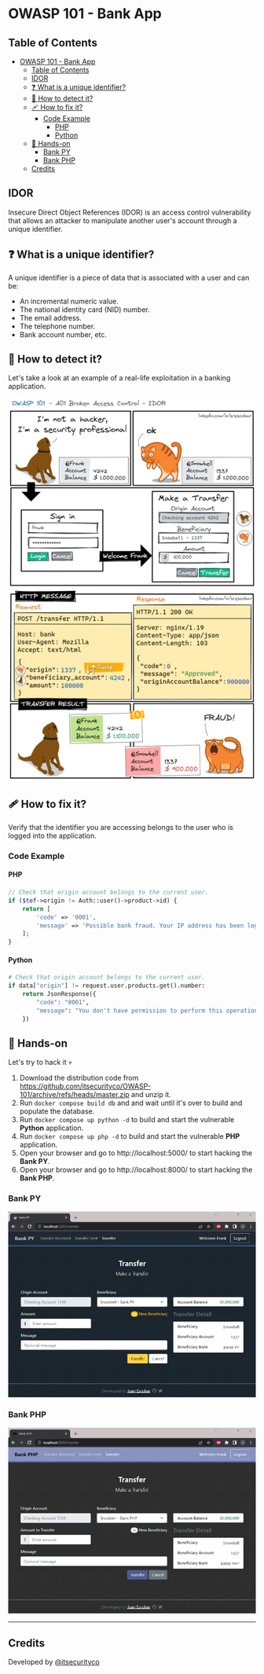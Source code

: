 # OWASP 101 - Bank App

## Table of Contents
- [OWASP 101 - Bank App](#owasp-101---bank-app)
  - [Table of Contents](#table-of-contents)
  - [IDOR](#idor)
  - [❓ What is a unique identifier?](#-what-is-a-unique-identifier)
  - [🔎 How to detect it?](#-how-to-detect-it)
  - [🩹 How to fix it?](#-how-to-fix-it)
    - [Code Example](#code-example)
      - [PHP](#php)
      - [Python](#python)
  - [🚀 Hands-on](#-hands-on)
    - [Bank PY](#bank-py)
    - [Bank PHP](#bank-php)
  - [Credits](#credits)

## IDOR
Insecure Direct Object References (IDOR) is an access control vulnerability that allows an attacker to manipulate another user's account through a unique identifier.

## ❓ What is a unique identifier?
A unique identifier is a piece of data that is associated with a user and can be:

* An incremental numeric value.
* The national identity card (NID) number.
* The email address.
* The telephone number.
* Bank account number, etc.

## 🔎 How to detect it?
Let's take a look at an example of a real-life exploitation in a banking application.

!["IDOR Comic S1"](images/A01BACS1.png "IDOR Comic S1")
!["IDOR Comic S2"](images/A01BACS2.png "IDOR Comic S2")

## 🩹 How to fix it?
Verify that the identifier you are accessing belongs to the user who is logged into the application.

### Code Example
#### PHP
``` php
// Check that origin account belongs to the current user.
if ($tef->origin != Auth::user()->product->id) {
    return [
        'code' => '0001',
        'message' => 'Possible bank fraud. Your IP address has been logged.',
    ];
}
```

#### Python
``` python
# Check that origin account belongs to the current user.
if data["origin"] != request.user.products.get().number:
    return JsonResponse({
        "code": "0001",
        "message": "You don't have permission to perform this operation.",
    })
``` 

## 🚀 Hands-on
Let's try to hack it 💀
1. Download the distribution code from https://github.com/itsecurityco/OWASP-101/archive/refs/heads/master.zip and unzip it.
2. Run `docker compose build db` and and wait until it's over to build and populate the database.
3. Run `docker compose up python -d` to build and start the vulnerable **Python** application.
4. Run `docker compose up php -d` to build and start the vulnerable **PHP** application.
5. Open your browser and go to http://localhost:5000/ to start hacking the **Bank PY**.
6. Open your browser and go to http://localhost:8000/ to start hacking the **Bank PHP**.

### Bank PY
!["Bank PY"](images/BankPY.png "Bank PY")

### Bank PHP
!["Bank PHP"](images/BankPHP.png "Bank PHP")

---

## Credits
Developed by [@itsecurityco](https://github.com/itsecurityco)